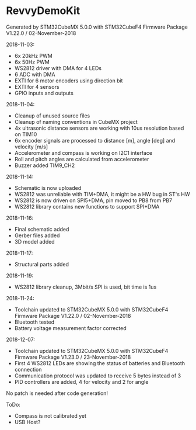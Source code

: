 # RevvyDemoKit

Generated by STM32CubeMX 5.0.0 with STM32CubeF4 Firmware Package V1.22.0 / 02-November-2018

2018-11-03:
- 6x 20kHz PWM
- 6x 50Hz PWM
- WS2812 driver with DMA for 4 LEDs
- 6 ADC with DMA
- EXTI for 6 motor encoders using direction bit
- EXTI for 4 sensors
- GPIO inputs and outputs

2018-11-04:
- Cleanup of unused source files
- Cleanup of naming conventions in CubeMX project
- 4x ultrasonic distance sensors are working with 10us resolution based on TIM10
- 6x encoder signals are processed to distance [m], angle [deg] and velocity [m/s]
- Accelerometer and compass is working on I2C1 interface
- Roll and pitch angles are calculated from accelerometer
- Buzzer added TIM9_CH2

2018-11-14:
- Schematic is now uploaded
- WS2812 was unreliable with TIM+DMA, it might be a HW bug in ST's HW
- WS2812 is now driven on SPI5+DMA, pin moved to PB8 from PB7
- WS2812 library contains new functions to support SPI+DMA

2018-11-16:
- Final schematic added
- Gerber files added
- 3D model added

2018-11-17:
- Structural parts added

2018-11-19:
- WS2812 library cleanup, 3Mbit/s SPI is used, bit time is 1us

2018-11-24:
- Toolchain updated to STM32CubeMX 5.0.0 with STM32CubeF4 Firmware Package V1.22.0 / 02-November-2018
- Bluetooth tested
- Battery voltage measurement factor corrected

2018-12-07:
- Toolchain updated to STM32CubeMX 5.0.0 with STM32CubeF4 Firmware Package V1.23.0 / 23-November-2018
- First 4 WS2812 LEDs are showing the status of batteries and Bluetooth connection
- Communication protocol was updated to receive 5 bytes instead of 3
- PID controllers are added, 4 for velocity and 2 for angle

No patch is needed after code generation!

ToDo:
- Compass is not calibrated yet
- USB Host?



